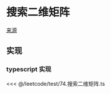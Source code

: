 # 搜索二维矩阵
[来源](https://leetcode.cn/problems/search-a-2d-matrix/)

## 实现

### typescript 实现

<<< @/leetcode/test/74.搜索二维矩阵.ts

